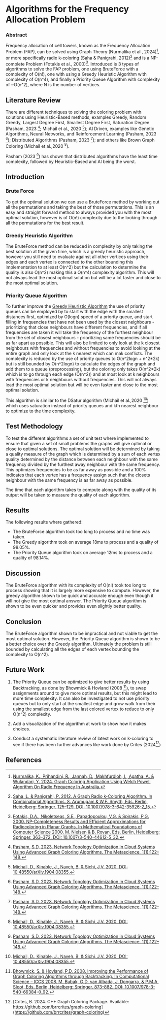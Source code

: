 # Algorithms for the Frequency Allocation Problem
### Abstract
Frequency allocation of cell towers, known as the Frequency Allocation Problem (FAP),
can be solved using Graph Theory (Nurmalika et al., 2024)[^1], or more specifically radio k-coloring 
(Saha & Panigrahi, 2012)[^2] and is a NP-complete Problem (Fotakis et al., 2000)[^3]. Introduced is 3 types of 
algorithms to solve the FAP problem, one using BruteForce with a complexity of O(n!), 
one with using a Greedy Heuristic Algorithm with complexity of O(n^4), and finally a 
Priority Queue Algorithm with complexity of ~O(n^2), where N is the number of vertices. 

## Literature Review
There are different techniques to solving the coloring problem with solutions using Heuristic-Based
methods, examples Greedy, Random Greedy, Largest Degree First, Smallest Degree First, Saturation Degree
(Pasham, 2023 [^4]; Michail et al., 2020 [^5]); AI Driven, examples like Genetic Algorithms, Neural Networks,
and Reinforcement Learning (Pasham, 2023 [^4]); Distributed Algorithms (Pasham, 2023 [^4]); 
and others like Brown Graph Coloring (Michail et al.,2020 [^5]).

Pasham (2023 [^4]) has shown that distributed algorithms have the least time complexity, followed by
Heuristic-Based and AI being the worst.

## Introduction
### Brute Force
To get the optimal solution we can use a BruteForce method by working out all the permutations and taking the 
best of those permutations. This is an easy and straight forward method to always provided you with the most 
optimal solution, however is of O(n!) complexity due to the looking through all the permutations for 
the best result.

### Greedy Heuristic Algorithm
The BruteForce method can be reduced in complexity by only taking the best solution at the given time,
which is a greedy heuristic approach, however you still need to evaluate against all other vertices using
their edges and each vertex is connected to the other bounding this implementation to at least O(n^2) but the 
calculation to determine the quality is also O(n^2) making this a O(n^4) complexity algorithm. This will not always
lead the most optimal solution but will be a lot faster and close to the most optimal solution.

### Priority Queue Algorithm
To further improve the [Greedy Heuristic Algorithm](#greedy-heuristic-algorithm) the use of priority queues
can be employed by to start with the edge with the smallest distances first, optimized by O(logn) 
speed of a priority queue, and start filling in frequencies that have not been used by the closest neighbours -
prioritizing that close neighbours have different frequencies, and if all frequencies are taken it will 
take the frequency of the furthest neighbour from the set of closest neighbours - prioritizing same frequencies 
should be as far apart as possible. This will also be limited to only look at the k closest neighbours with 
frequencies and without frequencies to avoid looking at the entire graph and only look at the k nearest which can 
mak conflicts. The complexity is reduced by the use of priority queues to O(n^2logn + n^2\*2k) 
but is still bounded by O(n^2logn) to calculate the edges of the graph and add them 
to a queue (preprocessing), but the coloring only takes O(n^2\*2k) which is to go through 
each edge (O(n^2)) and at most look at k neighbours with frequencies or k neighbours without frequencies. 
This will not always lead the most optimal solution but will be even faster and close to 
the most optimal solution.

This algorithm is similar to the DSatur algorithm (Michail et al.,2020 [^5]) which uses saturation 
instead of priority queues and kth nearest neighbour to optimize to the time complexity.

## Test Methodology
To test the different algorithms a set of unit test where implemented to ensure that given a set of small 
problems the graphs will give optimal or close to optimal solutions. The optimal solution will be determined
by taking a quality measure of the graph which is determined by a sum of each vertex quality determined 
by the distance between each neighbour with the same frequency divided by the furthest away neighbour with 
the same frequency. This optimizes frequencies to be as far away as possible and a 100% indicates that
each vertex has a frequency assign such that the closets neighbour with the same frequency is as far away as possible.

The time that each algorithm takes to compute along with the quality of its output will be taken to measure
the quality of each algorithm.

## Results
The following results where gathered:
- The BruteForce algorithm took too long to process and no time was taken.
- The Greedy algorithm took on average 18ms to process and a quality of 98.05%.
- The Priority Queue algorithm took on average 12ms to process and a quality of 98.14%.

## Discussion
The BruteForce algorithm with its complexity of O(n!) took too long to process showing that it is largely more
expensive to compute. However, the greedy algorithm shown to be quick and accurate enough even though
it will not give the most optimal answer. The Priority Queue algorithm is shown to be even quicker and 
provides even slightly better quality.

## Conclusion
The BruteForce algorithm shown to be impractical and not viable to get the most optimal solution. However,
the Priority Queue algorithm is shown to be a better choice over the Greedy algorithm. Ultimately the 
problem is still bounded by calculating all the edges of each vertex bounding the complexity to O(n^2).

## Future Work
1. The Priority Queue can be optimized to give better results by using Backtracking, as done by Bhowmick & Hovland (2008
[^6]), to swap assignments around to give more optimal results, but this might lead to more time complexity. 
It can also be investigated to not use priority queues but to only start at the smallest edge and grow walk from 
their using the smallest edge from the last colored vertex to reduce to only O(n^2) complexity.

2. Add a visualization of the algorithm at work to show how it makes choices.
3. Conduct a systematic literature review of latest work on k-coloring to see if there has been further 
   advances like work done by Crites (2024[^7])


## References
[^1]: [Nurmalika, K., Prihandini, R., Jannah, D., Makhfurdloh, I., Agatha, A. & Wulandari, Y. 2024. Graph Coloring 
Application Using Welch Powell Algorithm On Radio Frequency In Australia.](https://www.researchgate.net/publication/381511913_Graph_Coloring_Application_Using_Welch_Powell_Algorithm_On_Radio_Frequency_In_Australia)

[^2]: [Saha, L. & Panigrahi, P. 2012. A Graph Radio k-Coloring Algorithm. In Combinatorial Algorithms. S. Arumugam & 
W.F. Smyth, Eds. Berlin, Heidelberg: Springer. 125–129. DOI: 10.1007/978-3-642-35926-2_15.](https://link.springer.com/chapter/10.1007/978-3-642-35926-2_15)

[^3]: [Fotakis, D.A., Nikoletseas, S.E., Papadopoulou, V.G. & Spirakis, P.G. 2000. NP-Completeness Results and 
Efficient Approximations for Radiocoloring in Planar Graphs. In Mathematical Foundations of Computer Science 2000. M.
Nielsen & B. Rovan, Eds. Berlin, Heidelberg: Springer. 363–372. DOI: 10.1007/3-540-44612-5_32.](https://link.springer.com/chapter/10.1007/3-540-44612-5_32)

[^4]: [Pasham, S.D. 2023. Network Topology Optimization in Cloud Systems Using Advanced Graph Coloring Algorithms. 
The Metascience. 1(1):122–148.](https://yuktabpublisher.com/index.php/TMS/article/view/127)

[^5]: [Michail, D., Kinable, J., Naveh, B. & Sichi, J.V. 2020. DOI: 10.48550/arXiv.1904.08355.](http://arxiv.org/abs/1904.08355)

[^6]: [Bhowmick, S. & Hovland, P.D. 2008. Improving the Performance of Graph Coloring Algorithms through Backtracking. 
In Computational Science – ICCS 2008. M. Bubak, G.D. van Albada, J. Dongarra, & P.M.A. Sloot, Eds. Berlin, Heidelberg: Springer. 873–882. DOI: 10.1007/978-3-540-69384-0_92.](https://link.springer.com/chapter/10.1007/978-3-540-69384-0_92)

[^7]: [Crites, B. 2024. C++ Graph Coloring Package. Available: https://github.com/brrcrites/graph-coloring](https://github.com/brrcrites/graph-coloring)